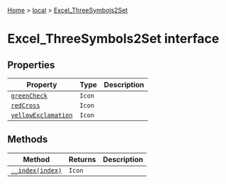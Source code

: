 [Home](./index) &gt; [local](local.md) &gt; [Excel\_ThreeSymbols2Set](local.excel_threesymbols2set.md)

# Excel\_ThreeSymbols2Set interface

## Properties

|  Property | Type | Description |
|  --- | --- | --- |
|  [`greenCheck`](local.excel_threesymbols2set.greencheck.md) | `Icon` |  |
|  [`redCross`](local.excel_threesymbols2set.redcross.md) | `Icon` |  |
|  [`yellowExclamation`](local.excel_threesymbols2set.yellowexclamation.md) | `Icon` |  |

## Methods

|  Method | Returns | Description |
|  --- | --- | --- |
|  [`__index(index)`](local.excel_threesymbols2set.__index.md) | `Icon` |  |

